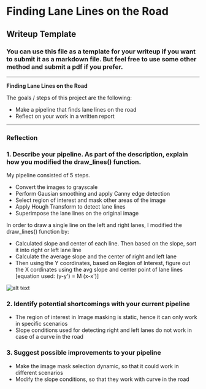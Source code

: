 # **Finding Lane Lines on the Road** 

## Writeup Template

### You can use this file as a template for your writeup if you want to submit it as a markdown file. But feel free to use some other method and submit a pdf if you prefer.

---

**Finding Lane Lines on the Road**

The goals / steps of this project are the following:
* Make a pipeline that finds lane lines on the road
* Reflect on your work in a written report


[//]: # (Image References)

[image1]: ./examples/grayscale.jpg "Grayscale"

---

### Reflection

### 1. Describe your pipeline. As part of the description, explain how you modified the draw_lines() function.

My pipeline consisted of 5 steps. 

* Convert the images to grayscale
* Perform Gausian smoothing and apply Canny edge detection
* Select region of interest and mask other areas of the image
* Apply Hough Transform to detect lane lines
* Superimpose the lane lines on the original image

In order to draw a single line on the left and right lanes, I modified the draw_lines() function by:
* Calculated slope and center of each line. Then based on the slope, sort it into right or left lane line
* Calculate the average slope and the center of right and left lane
* Then using the Y coordinates, based on Region of Interest, figure out the X cordinates using the avg slope and center point of lane lines [equation used: (y-y') = M (x-x')]

![alt text][image1]


### 2. Identify potential shortcomings with your current pipeline
* The region of interest in Image masking is static, hence it can only work in specific scenarios
* Slope conditions used for detecting right and left lanes do not work in case of a curve in the road

### 3. Suggest possible improvements to your pipeline
* Make the image mask selection dynamic, so that it could work in different scenarios
* Modify the slope conditions, so that they work with curve in the road
